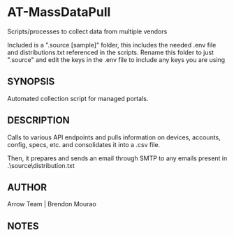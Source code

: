 # AT-MassDataPull
Scripts/processes to collect data from multiple vendors

Included is a ".source [sample]" folder, this includes the needed .env file and distributions.txt referenced in the scripts. Rename this folder to just ".source" and edit the keys in the .env file to include any keys you are using

## SYNOPSIS
Automated collection script for managed portals.

## DESCRIPTION
Calls to various API endpoints and pulls information on devices, accounts, config, specs, etc. and consolidates it into a .csv file.

Then, it prepares and sends an email through SMTP to any emails present in .\source\distribution.txt

## AUTHOR
Arrow Team | Brendon Mourao

## NOTES

